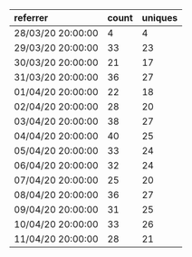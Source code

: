 | referrer          | count | uniques |
| :---------------- | :---- | :------ |
| 28/03/20 20:00:00 | 4     | 4       |
| 29/03/20 20:00:00 | 33    | 23      |
| 30/03/20 20:00:00 | 21    | 17      |
| 31/03/20 20:00:00 | 36    | 27      |
| 01/04/20 20:00:00 | 22    | 18      |
| 02/04/20 20:00:00 | 28    | 20      |
| 03/04/20 20:00:00 | 38    | 27      |
| 04/04/20 20:00:00 | 40    | 25      |
| 05/04/20 20:00:00 | 33    | 24      |
| 06/04/20 20:00:00 | 32    | 24      |
| 07/04/20 20:00:00 | 25    | 20      |
| 08/04/20 20:00:00 | 36    | 27      |
| 09/04/20 20:00:00 | 31    | 25      |
| 10/04/20 20:00:00 | 33    | 26      |
| 11/04/20 20:00:00 | 28    | 21      |